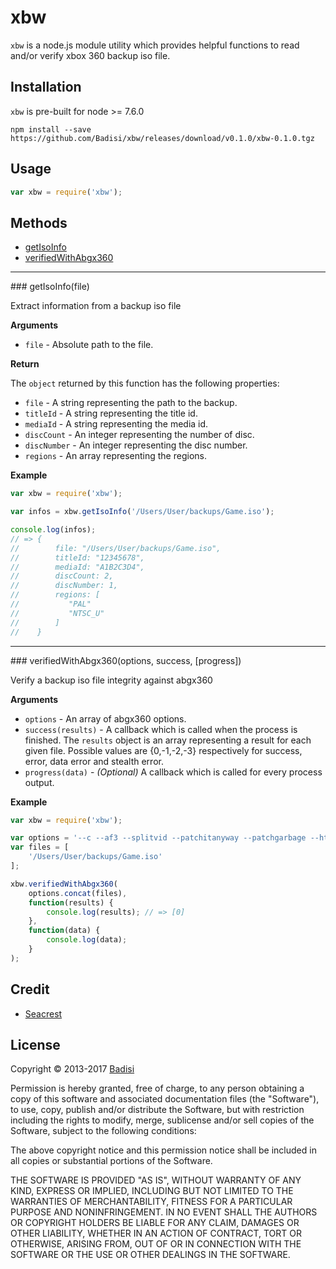 # xbw

`xbw` is a node.js module utility which provides helpful functions to read and/or verify xbox 360 backup iso file.


## Installation

`xbw` is pre-built for node >= 7.6.0

```shell
npm install --save https://github.com/Badisi/xbw/releases/download/v0.1.0/xbw-0.1.0.tgz
```

## Usage

```js
var xbw = require('xbw');
```


## Methods

* [getIsoInfo](#getIsoInfo)
* [verifiedWithAbgx360](#verifiedWithAbgx360)

---------------------------------------

<a name="getIsoInfo" />
### getIsoInfo(file)

Extract information from a backup iso file

__Arguments__

* `file` - Absolute path to the file.

__Return__

The `object` returned by this function has the following properties:

* `file` - A string representing the path to the backup.
* `titleId` - A string representing the title id.
* `mediaId` - A string representing the media id.
* `discCount` - An integer representing the number of disc.
* `discNumber` - An integer representing the disc number.
* `regions` - An array representing the regions.

__Example__

```js
var xbw = require('xbw');

var infos = xbw.getIsoInfo('/Users/User/backups/Game.iso');

console.log(infos);
// => {
//        file: "/Users/User/backups/Game.iso",
//        titleId: "12345678",
//        mediaId: "A1B2C3D4",
//        discCount: 2,
//        discNumber: 1,
//        regions: [
//           "PAL"
//           "NTSC_U"
//        ]
//    }
```

---------------------------------------

<a name="verifiedWithAbgx360" />
### verifiedWithAbgx360(options, success, [progress])

Verify a backup iso file integrity against abgx360

__Arguments__

* `options` - An array of abgx360 options.
* `success(results)` - A callback which is called when the process is finished. The `results` object is an array representing a result for each given file. Possible values are {0,-1,-2,-3} respectively for success, error, data error and stealth error.
* `progress(data)` - *(Optional)* A callback which is called for every process output.

__Example__

```js
var xbw = require('xbw');

var options = '--c --af3 --splitvid --patchitanyway --patchgarbage --html'.split(' '); // abgx360 options
var files = [
    '/Users/User/backups/Game.iso'
];

xbw.verifiedWithAbgx360(
	options.concat(files),
	function(results) {
		console.log(results); // => [0]
	},
	function(data) {
    	console.log(data);
	}
);
```


Credit
------

- [Seacrest](http://abgx360.xecuter.com/)


License
-------

Copyright © 2013-2017 [Badisi](https://github.com/Badisi)

Permission is hereby granted, free of charge, to any person obtaining
a copy of this software and associated documentation files (the
"Software"), to use, copy, publish and/or distribute the Software,
but with restriction including the rights to modify, merge, sublicense
and/or sell copies of the Software, subject to the following
conditions:

The above copyright notice and this permission notice shall be
included in all copies or substantial portions of the Software.

THE SOFTWARE IS PROVIDED "AS IS", WITHOUT WARRANTY OF ANY KIND,
EXPRESS OR IMPLIED, INCLUDING BUT NOT LIMITED TO THE WARRANTIES OF
MERCHANTABILITY, FITNESS FOR A PARTICULAR PURPOSE AND
NONINFRINGEMENT. IN NO EVENT SHALL THE AUTHORS OR COPYRIGHT HOLDERS BE
LIABLE FOR ANY CLAIM, DAMAGES OR OTHER LIABILITY, WHETHER IN AN ACTION
OF CONTRACT, TORT OR OTHERWISE, ARISING FROM, OUT OF OR IN CONNECTION
WITH THE SOFTWARE OR THE USE OR OTHER DEALINGS IN THE SOFTWARE.

